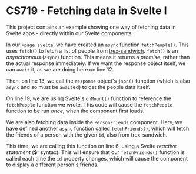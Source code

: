 # CS719 - Fetching data in Svelte I

This project contains an example showing one way of fetching data in Svelte apps - directly within our Svelte components.

In our `+page.svelte`, we have created an `async` function `fetchPeople()`. This uses `fetch()` to fetch a list of people from [trex-sandwich](https://people-db.trex-sandwich.com/people). `fetch()` is an _asynchronous_ (`async`) function. This means it returns a _promise_, rather than the actual response immediately. If we want the response object itself, we can `await` it, as we are doing here on line 12.

Then, on line 13, we call the `response` object's `json()` function (which is also `async` and so must be `await`ed) to get the people data itself.

On line 19, we are using Svelte's `onMount()` function to reference the `fetchPeople` function we wrote. This code will cause the `fetchPeople` function to be run _once_, when the component first loads.

We are also fetching data inside the `PersonFriends` component. Here, we have defined another `async` function called `fetchFriends()`, which will fetch the friends of a person with the given `id`, also from trex-sandwich.

This time, we are calling this function on line 6, using a Svelte _reactive statement_ (**$:** syntax). This will ensure that our `fetchFriends()` function is called each time the `id` property changes, which will cause the component to display a different person's friends.
